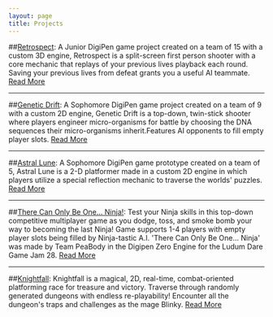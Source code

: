 ```yaml
---
layout: page
title: Projects
---
```


##[Retrospect](/projects/retrospect/):
A Junior DigiPen game project created on a team of 15 with a custom 3D engine, Retrospect is a split-screen first person shooter with a core mechanic that replays of your previous lives playback each round. Saving your previous lives from defeat grants you a useful AI teammate. [Read More](/projects/retrospect/)

***

##[Genetic Drift](/projects/genetic-drift/):
A Sophomore DigiPen game project created on a team of 9 with a custom 2D engine, Genetic Drift is a top-down, twin-stick shooter where players engineer micro-organisms for battle by choosing the DNA sequences their micro-organisms inherit.Features AI opponents to fill empty player slots. [Read More](/projects/genetic-drift/) 

***

##[Astral Lune](/projects/astral-lune/):
A Sophomore DigiPen game prototype created on a team of 5, Astral Lune is a 2-D platformer made in a custom 2D engine in which players utilize a special reflection mechanic to traverse the worlds' puzzles. [Read More](/projects/astral-lune/)

***

##[There Can Only Be One... Ninja!](/projects/tcobo-ninja/):
Test your Ninja skills in this top-down competitive multiplayer game as you dodge, toss, and smoke bomb your way to becoming the last Ninja! Game supports 1-4 players with empty player slots being filled by Ninja-tastic A.I. 'There Can Only Be One... Ninja' was made by Team PeaBody in the Digipen Zero Engine for the Ludum Dare Game Jam 28. [Read More](/projects/tcobo-ninja/)

***

##[Knightfall](/projects/knightfall/):
Knightfall is a magical, 2D, real-time, combat-oriented platforming race for treasure and victory. Traverse through randomly generated dungeons with endless re-playability! Encounter all the dungeon's traps and challenges as the mage Blinky. [Read More](/projects/knightfall/)


